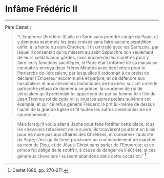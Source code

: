 # Infâme Frédéric II

***

Père Castet :

> "L'Empereur [Frédéric II] alla en Syrie sans prendre congé du Pape, et y demeura sept mois les bras croisés sans faire aucune expédition; enfin, à la honte du nom Chrétien, il fit un traité avec les Sarrazins, par lequel il consentait qu'ils missent au saint Sépulchre non seulement de leurs soldats pour gardes, mais encore de leurs prêtres pour y faire leurs fonctions sacrilèges; le Pape étant informé de sa mauvaise conduite y envoya deux Frères Mineurs avec des lettres pour le Patriarche de Jérusalem, par lesquelles il ordonnait à ce prélat de déclarer l'Empereur excommunié et parjure, et de défendre aux hospitaliers et aux chevaliers teutoniques de lui obéir; sur cet ordre le patriarche refusa de donner à ce prince, la couronne de roi de Jérusalem qu'il prétendait lui appartenir de par sa femme Iole fille de Jean Trennus roi de cette ville; tous les autres prélats suivirent cet exemple, et sur ce refus général Frédéric la prit lui-même de dessus l'autel de la grande Eglise et fit toutes les autres cérémonies de ce couronnement : 

> Mais lorsqu'il voulu aller à Japha pour faire fortifier cette place, tous les chevaliers refusèrent de le suivre; ils trouvèrent pourtant un biais pour ne nuire pas aux affaires des Chrétiens, et conserver l'autorité du Pape; c'est qu'ils firent proclamer un commandement de marcher au nom de Dieu, et de Jésus-Christ sans parler de l'Empereur; et ce prince fut obligé de le souffrir, à cause du danger où il eût été, si ces généreux chevaliers l'eussent abandoné dans cette occasion." [^1]

[^1]: Castet 1680, pp. 270-271.

